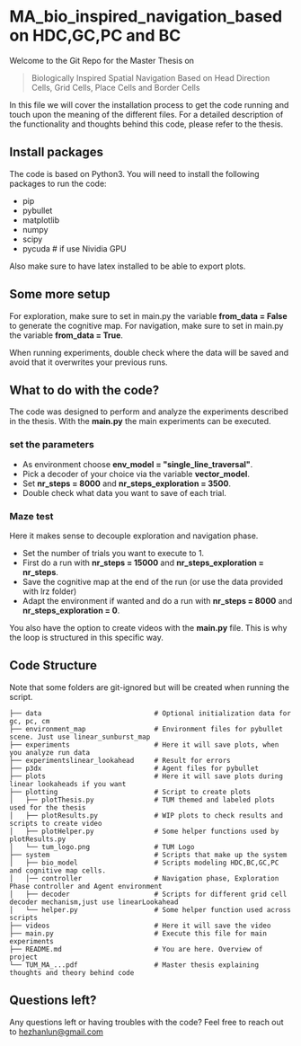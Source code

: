 # MA_bio_inspired_navigation_based on HDC,GC,PC and BC

Welcome to the Git Repo for the Master Thesis on

> Biologically Inspired Spatial Navigation Based on Head Direction Cells, Grid Cells, Place Cells and Border Cells

In this file we will cover the installation process to get the code running and touch upon the meaning of the different files.
For a detailed description of the functionality and thoughts behind this code, please refer to the thesis.

## Install packages
The code is based on Python3. You will need to install the following packages to run the code:

- pip
- pybullet
- matplotlib
- numpy
- scipy
- pycuda # if use Nividia GPU

Also make sure to have latex installed to be able to export plots.

## Some more setup
For exploration, make sure to set in main.py the variable **from_data = False** to generate the cognitive map.
For navigation, make sure to set in main.py the variable **from_data = True**.

When running experiments, double check where the data will be saved and avoid that it overwrites your previous runs.

## What to do with the code?
The code was designed to perform and analyze the experiments described in the thesis.
With the **main.py** the main experiments can be executed.

### set the parameters
- As environment choose **env_model = "single_line_traversal"**. 
- Pick a decoder of your choice via the variable **vector_model**.
- Set **nr_steps = 8000** and **nr_steps_exploration = 3500**.
- Double check what data you want to save of each trial.

### Maze test
Here it makes sense to decouple exploration and navigation phase.
- Set the number of trials you want to execute to 1.
- First do a run with **nr_steps = 15000** and **nr_steps_exploration = nr_steps**.
- Save the cognitive map at the end of the run (or use the data provided with lrz folder)
- Adapt the environment if wanted and do a run with **nr_steps = 8000** and **nr_steps_exploration = 0**.


You also have the option to create videos with the **main.py** file. This is why the loop is structured in this specific way.

## Code Structure
Note that some folders are git-ignored but will be created when running the script.

    ├── data                   			# Optional initialization data for gc, pc, cm
    ├── environment_map         		# Environment files for pybullet scene. Just use linear_sunburst_map
    ├── experiments             		# Here it will save plots, when you analyze run data 
    ├── experimentslinear_lookahead		# Result for errors
    ├── p3dx                    		# Agent files for pybullet
    ├── plots                   		# Here it will save plots during linear lookaheads if you want
    ├── plotting                		# Script to create plots
    │   ├── plotThesis.py       		# TUM themed and labeled plots used for the thesis
    │   ├── plotResults.py      		# WIP plots to check results and scripts to create video
    │   ├── plotHelper.py      			# Some helper functions used by plotResults.py
    │   └── tum_logo.png        		# TUM Logo    
    ├── system                  		# Scripts that make up the system
    │   ├── bio_model           		# Scripts modeling HDC,BC,GC,PC and cognitive map cells.
    │   │── controller          		# Navigation phase, Exploration Phase controller and Agent environment
    │   ├── decoder             		# Scripts for different grid cell decoder mechanism,just use linearLookahead
    │   └── helper.py           		# Some helper function used across scripts
    ├── videos                  		# Here it will save the video
    ├── main.py                 		# Execute this file for main experiments
    ├── README.md               		# You are here. Overview of project
    └── TUM_MA_...pdf           		# Master thesis explaining thoughts and theory behind code

## Questions left?
Any questions left or having troubles with the code? Feel free to reach out to hezhanlun@gmail.com
